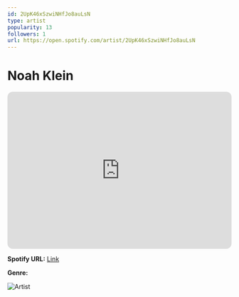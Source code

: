 ```yaml
---
id: 2UpK46xSzwiNHfJo8auLsN
type: artist
popularity: 13
followers: 1
url: https://open.spotify.com/artist/2UpK46xSzwiNHfJo8auLsN
---
```

# Noah Klein

<iframe style="border-radius:12px" src="https://open.spotify.com/embed/artist/2UpK46xSzwiNHfJo8auLsN" width="100%" height="352" frameBorder="0" allowfullscreen="" allow="autoplay; clipboard-write; encrypted-media; fullscreen; picture-in-picture" loading="lazy"></iframe>

**Spotify URL:** [Link](https://open.spotify.com/artist/2UpK46xSzwiNHfJo8auLsN)

**Genre:** 

![Artist](https://i.scdn.co/image/ab67616d0000b273cc5be3603db9716f03a701bc)
